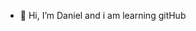 - 👋 Hi, I’m Daniel and i am learning gitHub

<!---
disfo/disfo is a ✨ special ✨ repository because its `README.md` (this file) appears on your GitHub profile.
You can click the Preview link to take a look at your changes.
--->
